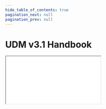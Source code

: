 ```yaml
---
hide_table_of_contents: true
pagination_next: null
pagination_prev: null
---
```


# UDM v3.1 Handbook

<iframe src="/reference/data-standard/handbook/v3.1/"
  title="Data Standard v3.1 Handbook" />
